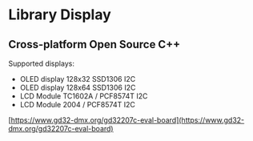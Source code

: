 # Library Display
## Cross-platform Open Source C++

Supported displays:

- OLED display 128x32 SSD1306 I2C
- OLED display 128x64 SSD1306 I2C
- LCD Module TC1602A / PCF8574T I2C
- LCD Module 2004 / PCF8574T I2C

[https://www.gd32-dmx.org/gd32207c-eval-board](https://www.gd32-dmx.org/gd32207c-eval-board)

